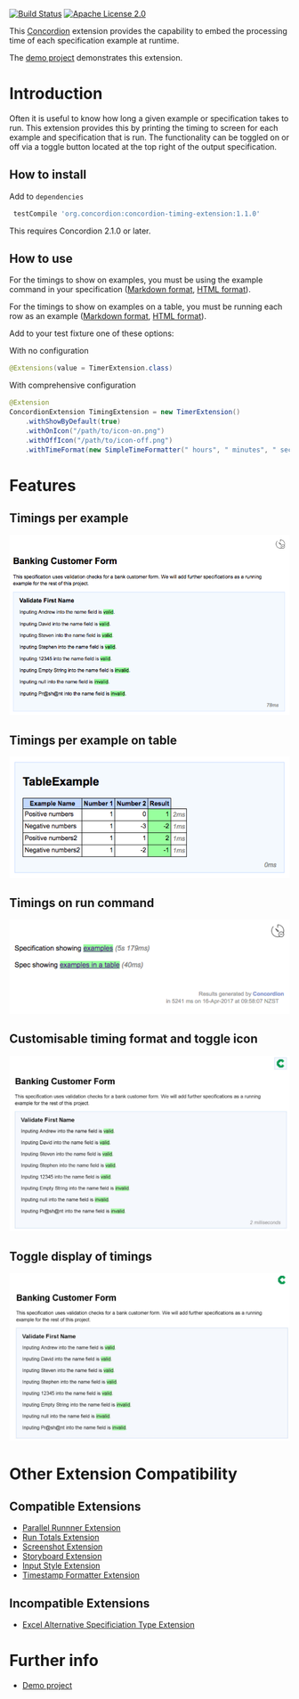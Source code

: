 [![Build Status](https://travis-ci.org/concordion/concordion-timing-extension.svg?branch=master)](https://travis-ci.org/concordion/concordion-timing-extension)
[![Apache License 2.0](https://img.shields.io/badge/license-Apache%202.0-blue.svg)](http://www.apache.org/licenses/LICENSE-2.0.html)

This [Concordion](http://www.concordion.org) extension provides the capability to embed the processing time
of each specification example at runtime.

The [demo project](https://github.com/concordion/concordion-timing-extension-demo) demonstrates this extension.

# Introduction

Often it is useful to know how long a given example or specification takes to run. This extension provides this by printing the
timing to screen for each example and specification that is run. The functionality can be toggled on or off via a toggle button located at the top
right of the output specification.

## How to install

Add to `dependencies`

```groovy
 testCompile 'org.concordion:concordion-timing-extension:1.1.0'
```

This requires Concordion 2.1.0 or later.

## How to use

For the timings to show on examples, you must be using the example command in your specification ([Markdown format](http://concordion.org/instrumenting/java/markdown/#example-command), [HTML format](http://concordion.org/instrumenting/java/html/#example-command)).

For the timings to show on examples on a table, you must be running each row as an example ([Markdown format](http://concordion.org/instrumenting/java/markdown/#run-each-row-as-an-example), [HTML format](http://concordion.org/instrumenting/java/html/#run-each-row-as-an-example)).

Add to your test fixture one of these options:

With no configuration

```java
@Extensions(value = TimerExtension.class)
```

With comprehensive configuration

```java
@Extension
ConcordionExtension TimingExtension = new TimerExtension()
    .withShowByDefault(true)
    .withOnIcon("/path/to/icon-on.png")
    .withOffIcon("/path/to/icon-off.png")
    .withTimeFormat(new SimpleTimeFormatter(" hours", " minutes", " seconds", " milliseconds"));
```

# Features

## Timings per example

 ![Example timing](images/example-timing.png)

## Timings per example on table

 ![Table timing](images/table-timing.png)
 
 ## Timings on run command
 
  ![Run timing](images/run-timing.png)

## Customisable timing format and toggle icon

 ![Customised Example](images/customised-example.jpg)

## Toggle display of timings

 ![Customised Example](images/toggle-display.jpg)


# Other Extension Compatibility 

##  Compatible Extensions

- [Parallel Runnner Extension](https://github.com/concordion/concordion-parallel-run-extension)
- [Run Totals Extension](https://github.com/concordion/concordion-parallel-run-extension)
- [Screenshot Extension](https://github.com/concordion/concordion-screenshot-extension)
- [Storyboard Extension](https://github.com/concordion/concordion-storyboard-extension)
- [Input Style Extension](https://github.com/concordion/concordion-input-style-extension)
- [Timestamp Formatter Extension](https://github.com/concordion/concordion-timestamp-formatter-extension)

##  Incompatible Extensions

- [Excel Alternative Specificiation Type Extension](https://github.com/concordion/concordion-excel-extension/)


# Further info

<!-- * [Specification](https://github.com/concordion/concordion-timing-extension-demo/spec/spec/concordion/ext/storyboard/Storyboard.html) -->
<!-- * [API](http://concordion.github.io/concordion-storyboard-extension/api/index.html) -->
* [Demo project](https://github.com/concordion/concordion-timing-extension-demo)
